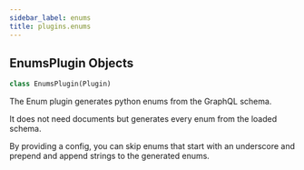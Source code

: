 ```yaml
---
sidebar_label: enums
title: plugins.enums
---
```


## EnumsPlugin Objects

```python
class EnumsPlugin(Plugin)
```

The Enum plugin generates python enums from the GraphQL schema.

It does not need documents but generates every enum from the loaded schema.

By providing a config, you can skip enums that start with an underscore and
prepend and append strings to the generated enums.

